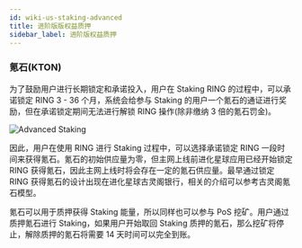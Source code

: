 ```yaml
---
id: wiki-us-staking-advanced
title: 进阶版版权益质押
sidebar_label: 进阶版权益质押
---
```


### 氪石(KTON)

为了鼓励用户进行长期锁定和承诺投入，用户在 Staking RING 的过程中，可以承诺锁定 RING 3 - 36 个月，系统会给参与 Staking 的用户一个氪石的通证进行奖励，但在承诺锁定期间无法进行解锁 RING 操作(除非缴纳 3 倍的氪石罚金)。

![Advanced Staking](assets/staking-advanced.png)

因此，用户在使用 RING 进行 Staking 过程中，可以选择承诺锁定 RING 一段时间来获得氪石。氪石的初始供应量为零，但主网上线前进化星球应用已经开始锁定 RING 获得氪石，因此主网上线时将会存在一定的氪石供应量。最早通过锁定 RING 获得氪石的设计出现在进化星球古灵阁银行，相关的介绍可以参考古灵阁氪石模型。

氪石可以用于质押获得 Staking 能量，所以同样也可以参与 PoS 挖矿。用户通过质押氪石进行 Staking，如果用户开始取回 Staking 质押的氪石，那么挖矿将停止，解除质押的氪石将需要 14 天时间可以完全到账。
